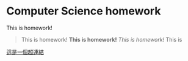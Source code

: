 # Computer Science homework

This is homework!
>This is homework!
**This is homework!**
*This is homework!*
This is

[這是一個超連結](http://dyu.edu.tw/6040)
